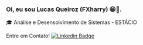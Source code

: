 ### Oi, eu sou Lucas Queiroz (FXharry) 😁🤙.
🎓 Análise e Desensolvimento de Sistemas - ESTÁCIO

 Entre em Contato! 
[![Linkedin Badge](https://img.shields.io/badge/-LinkedIn-blue?style=flat-square&logo=Linkedin&logoColor=white&link=https://www.linkedin.com/in/lucas-c-queiroz-39a272205/)](https://www.linkedin.com/in/lucas-c-queiroz-39a272205//)




